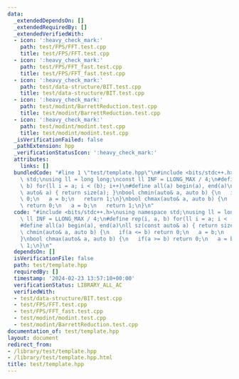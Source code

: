 ```yaml
---
data:
  _extendedDependsOn: []
  _extendedRequiredBy: []
  _extendedVerifiedWith:
  - icon: ':heavy_check_mark:'
    path: test/FPS/FFT.test.cpp
    title: test/FPS/FFT.test.cpp
  - icon: ':heavy_check_mark:'
    path: test/FPS/FFT_fast.test.cpp
    title: test/FPS/FFT_fast.test.cpp
  - icon: ':heavy_check_mark:'
    path: test/data-structure/BIT.test.cpp
    title: test/data-structure/BIT.test.cpp
  - icon: ':heavy_check_mark:'
    path: test/modint/BarrettReduction.test.cpp
    title: test/modint/BarrettReduction.test.cpp
  - icon: ':heavy_check_mark:'
    path: test/modint/modint.test.cpp
    title: test/modint/modint.test.cpp
  _isVerificationFailed: false
  _pathExtension: hpp
  _verificationStatusIcon: ':heavy_check_mark:'
  attributes:
    links: []
  bundledCode: "#line 1 \"test/template.hpp\"\n#include <bits/stdc++.h>\nusing namespace\
    \ std;\nusing ll = long long;\nconst ll INF = LLONG_MAX / 4;\n#define rep(i, a,\
    \ b) for(ll i = a; i < (b); i++)\n#define all(a) begin(a), end(a)\nll sz(const\
    \ auto& a) { return size(a); }\nbool chmin(auto& a, auto b) {\n   if(a <= b) return\
    \ 0;\n   a = b;\n   return 1;\n}\nbool chmax(auto& a, auto b) {\n   if(a >= b)\
    \ return 0;\n   a = b;\n   return 1;\n}\n"
  code: "#include <bits/stdc++.h>\nusing namespace std;\nusing ll = long long;\nconst\
    \ ll INF = LLONG_MAX / 4;\n#define rep(i, a, b) for(ll i = a; i < (b); i++)\n\
    #define all(a) begin(a), end(a)\nll sz(const auto& a) { return size(a); }\nbool\
    \ chmin(auto& a, auto b) {\n   if(a <= b) return 0;\n   a = b;\n   return 1;\n\
    }\nbool chmax(auto& a, auto b) {\n   if(a >= b) return 0;\n   a = b;\n   return\
    \ 1;\n}\n"
  dependsOn: []
  isVerificationFile: false
  path: test/template.hpp
  requiredBy: []
  timestamp: '2024-02-23 13:57:10+00:00'
  verificationStatus: LIBRARY_ALL_AC
  verifiedWith:
  - test/data-structure/BIT.test.cpp
  - test/FPS/FFT.test.cpp
  - test/FPS/FFT_fast.test.cpp
  - test/modint/modint.test.cpp
  - test/modint/BarrettReduction.test.cpp
documentation_of: test/template.hpp
layout: document
redirect_from:
- /library/test/template.hpp
- /library/test/template.hpp.html
title: test/template.hpp
---
```

